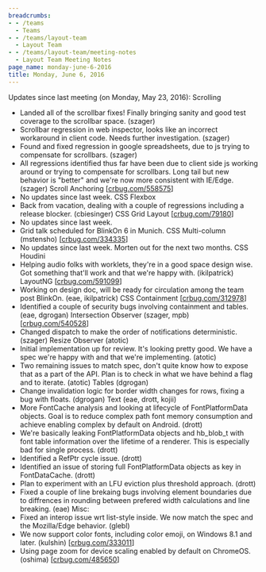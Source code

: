 ```yaml
---
breadcrumbs:
- - /teams
  - Teams
- - /teams/layout-team
  - Layout Team
- - /teams/layout-team/meeting-notes
  - Layout Team Meeting Notes
page_name: monday-june-6-2016
title: Monday, June 6, 2016
---
```


Updates since last meeting (on Monday, May 23, 2016):
Scrolling
- Landed all of the scrollbar fixes! Finally bringing sanity and good
test coverage to the scrollbar space. (szager)
- Scrollbar regression in web inspector, looks like an incorrect
workaround in client code. Needs further investigation. (szager)
- Found and fixed regression in google spreadsheets, due to js trying
to compensate for scrollbars. (szager)
- All regressions identified thus far have been due to client side js
working around or trying to compensate for scrollbars. Long tail but
new behavior is "better" and we're now more consistent with IE/Edge.
(szager)
Scroll Anchoring \[[crbug.com/558575](http://crbug.com/558575)\]
- No updates since last week.
CSS Flexbox
- Back from vacation, dealing with a couple of regressions including a
release blocker. (cbiesinger)
CSS Grid Layout \[[crbug.com/79180](http://crbug.com/79180)\]
- No updates since last week.
- Grid talk scheduled for BlinkOn 6 in Munich.
CSS Multi-column (mstensho) \[[crbug.com/334335](http://crbug.com/334335)\]
- No updates since last week. Morten out for the next two months.
CSS Houdini
- Helping audio folks with worklets, they're in a good space design
wise. Got something that'll work and that we're happy with.
(ikilpatrick)
LayoutNG \[[crbug.com/591099](http://crbug.com/591099)\]
- Working on design doc, will be ready for circulation among the team
post BlinkOn. (eae, ikilpatrick)
CSS Containment \[[crbug.com/312978](http://crbug.com/312978)\]
- Identified a couple of security bugs involving containment and
tables. (eae, dgrogan)
Intersection Observer (szager, mpb)
\[[crbug.com/540528](http://crbug.com/540528)\]
- Changed dispatch to make the order of notifications deterministic.
(szager)
Resize Observer (atotic)
- Initial implementation up for review. It's looking pretty good. We
have a spec we're happy with and that we're implementing. (atotic)
- Two remaining issues to match spec, don't quite know how to expose
that as a part of the API. Plan is to check in what we have behind
a flag and to iterate. (atotic)
Tables (dgrogan)
- Change invalidation logic for border width changes for rows, fixing
a bug with floats. (dgrogan)
Text (eae, drott, kojii)
- More FontCache analysis and looking at lifecycle of FontPlatformData
objects. Goal is to reduce complex path font memory consumption and
achieve enabling complex by default on Android. (drott)
- We're basically leaking FontPlatformData objects and hb_blob_t with
font table information over the lifetime of a renderer. This is
especially bad for single process. (drott)
- Identified a RefPtr cycle issue. (drott)
- Identified an issue of storing full FontPlatformData objects as key
in FontDataCache. (drott)
- Plan to experiment with an LFU eviction plus threshold approach.
(drott)
- Fixed a couple of line brekaing bugs involving element boundaries due
to diffrences in rounding between prefered width calculations and
line breaking. (eae)
Misc:
- Fixed an interop issue wrt list-style inside. We now match the spec
and the Mozilla/Edge behavior. (glebl)
- We now support color fonts, including color emoji, on Windows 8.1
and later. (kulshin) \[[crbug.com/333011](http://crbug.com/333011)\]
- Using page zoom for device scaling enabled by default on ChromeOS.
(oshima) \[[crbug.com/485650](http://crbug.com/485650)\]
